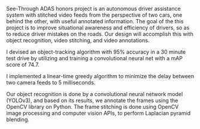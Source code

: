 See-Through ADAS honors project is an autonomous driver assistance system with stitched video feeds from the perspective of two cars, one behind the other, with useful annotated information. The goal of the this project is to improve situational awareness and efficiency of drivers, so as to reduce driver mistakes on the roads. Our design will accomplish this with object recognition, video stitching, and video annotations.


I devised an object-tracking algorithm with 95% accuracy in a 30 minute test drive by utilizing and training a convolutional neural net with a mAP score of 74.7.


I implemented a linear-time greedy algorithm to minimize the delay between two camera feeds to 5 milliseconds.


Our object recognition is done by a convolutional neural network model (YOLOv3), and based on its results, we annotate the frames using the OpenCV library on Python. The frame stitching is done using OpenCV image processing and computer vision APIs, to perform Laplacian pyramid blending.
